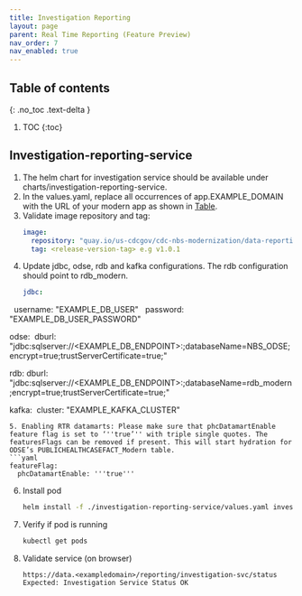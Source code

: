 ```yaml
---
title: Investigation Reporting
layout: page
parent: Real Time Reporting (Feature Preview)
nav_order: 7
nav_enabled: true
---
```


## Table of contents
{: .no_toc .text-delta }

1. TOC
{:toc}

## Investigation-reporting-service
1. The helm chart for investigation service should be available under charts/investigation-reporting-service.
2. In the values.yaml, replace all occurrences of app.EXAMPLE_DOMAIN with the URL of your modern app as shown in [Table](/just-the-doc/docs/4_initial_kubernetes_deployment/1_nginx_ingress_deployment.html#deploy-nginx-ingress-controller-on-the-kubernetes-cluster).
3. Validate image repository and tag:
   ```yaml
   image:
     repository: "quay.io/us-cdcgov/cdc-nbs-modernization/data-reporting-service/investigation-reporting-service"
     tag: <release-version-tag> e.g v1.0.1
   ```
4. Update jdbc, odse, rdb and kafka configurations. The rdb configuration should point to rdb_modern.
   ```yaml
   jdbc:
     username: "EXAMPLE_DB_USER"
     password: "EXAMPLE_DB_USER_PASSWORD"

   odse:
     dburl: "jdbc:sqlserver://<EXAMPLE_DB_ENDPOINT>:<PORT>;databaseName=NBS_ODSE;encrypt=true;trustServerCertificate=true;"
    
   rdb:
     dburl: "jdbc:sqlserver://<EXAMPLE_DB_ENDPOINT>:<PORT>;databaseName=rdb_modern;encrypt=true;trustServerCertificate=true;"
    
   kafka:
     cluster: "EXAMPLE_KAFKA_CLUSTER"
   ```
5. Enabling RTR datamarts: Please make sure that phcDatamartEnable feature flag is set to ‘''true’'' with triple single quotes. The featuresFlags can be removed if present. This will start hydration for ODSE’s PUBLICHEALTHCASEFACT_Modern table.
   ```yaml
   featureFlag:
     phcDatamartEnable: '''true'''
   ``` 
6. Install pod
   ```bash
   helm install -f ./investigation-reporting-service/values.yaml investigation-reporting-service ./investigation-reporting-service/
   ```
7. Verify if pod is running
   ```bash
   kubectl get pods
   ```
8. Validate service (on browser)
   ```
   https://data.<exampledomain>/reporting/investigation-svc/status
   Expected: Investigation Service Status OK
   ```
